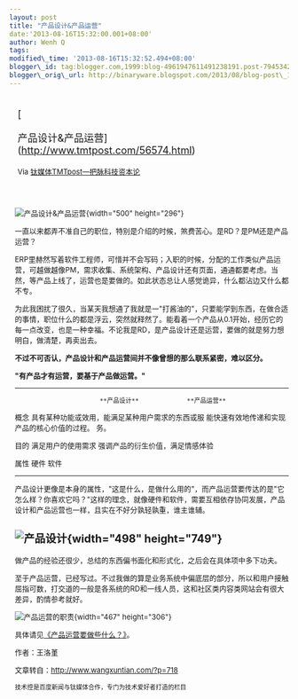 ```yaml
--- 
layout: post 
title: "产品设计&产品运营" 
date:'2013-08-16T15:32:00.001+08:00' 
author: Wenh Q
tags:
modified\_time: '2013-08-16T15:32:52.494+08:00' 
blogger\_id: tag:blogger.com,1999:blog-4961947611491238191.post-7945342806899731455
blogger\_orig\_url: http://binaryware.blogspot.com/2013/08/blog-post\_16.html
---
```

<div style="margin: 10px; padding: 5px;">

<div style="font-size: 18px;">

[

产品设计&产品运营](http://www.tmtpost.com/56574.html)

</div>

<div style="font-size: 13px;">

Via [钛媒体TMTpost—把脉科技资本论](http://www.tmtpost.com/)

</div>

</div>

<div style="font-size: 13px; padding: 15px 0 10px 10px;">

![产品设计&产品运营](http://www.tmtpost.com/wp-content/uploads/2013/08/137653299334.jpg "产品设计&产品运营"){width="500"
height="296"}

一直以来都弄不准自己的职位，特别是介绍的时候，煞费苦心。是RD？是PM还是产品运营？

ERP里赫然写着软件工程师，可惜并不会写码；入职的时候，分配的工作类似产品运营，可越做越像PM，需求收集、系统架构、产品设计还有页面，通通都要考虑。当然，等产品上线了，运营也是要做的。如此状态总让人感觉诡异，什么都沾边又什么都不专。

为此我困扰了很久，当某天我想通了我就是一"打酱油的"，只要能学到东西，在做合适的事情，职位什么的都是浮云，突然就释然了。能看着一个产品从0.1开始，经历它的每一点改变，也是一种幸福。不论我是RD，是产品设计还是运营，要做的就是努力想明白，做清楚，再卖出去。

**不过不可否认，产品设计和产品运营间并不像曾想的那么联系紧密，难以区分。**

**"有产品才有运营，要基于产品做运营。"**

  ------------------------ ------------------------ ------------------------
                           **产品设计**             **产品运营**

  概念                     具有某种功能或效用，能满足某种用户需求的东西或服 能快速有效地传递和实现产品的核心价值的过程。
                           务。                     

  目的                     满足用户的使用需求       强调产品的衍生价值，满足情感体验

  属性                     硬件                     软件
  ------------------------ ------------------------ ------------------------

产品设计更像是本身的属性，"这是什么，是做什么用的"，而产品运营要传达的是"它怎么样？你喜欢它吗？"这样的理念，就像硬件和软件，需要互相依存协同发展，产品设计和产品运营也一样，且实在不好分孰轻孰重，谁主谁辅。

![产品设计](http://www.tmtpost.com/wp-content/uploads/2013/08/137653161212.jpeg "产品设计"){width="498" height="749"}
---------------------------------------------------------------------------------------------------------------------

做产品的经验还很少，总结的东西偏书面化和形式化，之后会在具体项中多下功夫。

至于产品运营，已经写过。不过我做的算是业务系统中偏底层的部分，所以和用户接触屈指可数，打交道的一般是各系统的RD和一线人员，这和社区类内容类网站会有很大差异，酌情参考就好。

![产品运营的职责](http://www.tmtpost.com/wp-content/uploads/2013/08/137653165754.jpeg "产品运营的职责"){width="467"
height="306"}

具体请见[《产品运营要做些什么？》](http://www.tmtpost.com/56540.html "点击查看《产品运营要做些什么？》全文")。



作者：王洛堇

文章转自：<http://www.wangxuntian.com/?p=718>

    技术控是百度新闻与钛媒体合作，专门为技术爱好者打造的栏目

</div>
